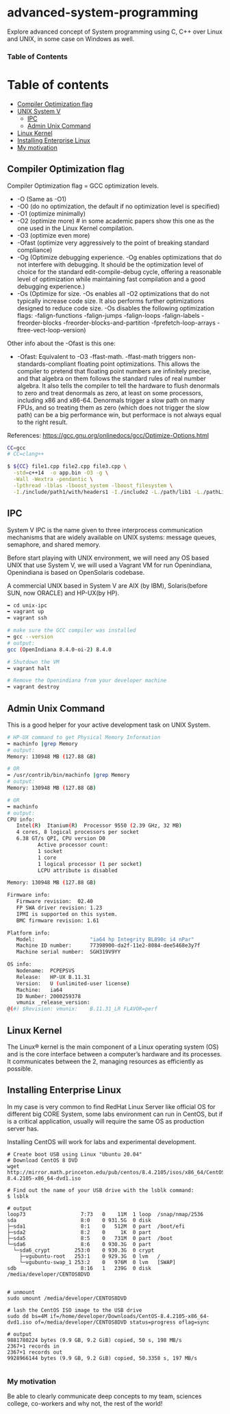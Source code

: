# advanced-system-programming
Explore advanced concept of System programming using C, C++ over Linux and UNIX, in some case on Windows as well.

### Table of Contents

Table of contents
=================

<!--ts-->

   * [Compiler Optimization flag](#compiler-Optimization-flag)
   * [UNIX System V](#unix-system-v)
      * [IPC](#ipc)
      * [Admin Unix Command](#admin-unix-commands)
   * [Linux Kernel](#linux-kernel)
   * [Installing Enterprise Linux](#installing-enterprise-linux)
   * [My motivation](#my-motivation)
<!--te-->

Compiler Optimization flag
-----

Compiler Optimization flag = GCC optimization levels.

- -O (Same as -O1)
- -O0 (do no optimization, the default if no optimization level is specified)
- -O1 (optimize minimally)
- -O2 (optimize more) # in some academic papers show this one as the one used in the Linux Kernel compilation.
- -O3 (optimize even more)
- -Ofast (optimize very aggressively to the point of breaking standard compliance)
- -Og (Optimize debugging experience. -Og enables optimizations that do not interfere with debugging. It should be the optimization level of choice for the standard edit-compile-debug cycle, offering a reasonable level of optimization while maintaining fast compilation and a good debugging experience.)
- -Os (Optimize for size. -Os enables all -O2 optimizations that do not typically increase code size. It also performs further optimizations designed to reduce code size. -Os disables the following optimization flags: -falign-functions -falign-jumps -falign-loops -falign-labels -freorder-blocks -freorder-blocks-and-partition -fprefetch-loop-arrays -ftree-vect-loop-version)



Other info about the -Ofast is this one:

- -Ofast: Equivalent to -O3 -ffast-math. -ffast-math triggers non-standards-compliant floating point optimizations. This allows the compiler to pretend that floating point numbers are infinitely precise, and that algebra on them follows the standard rules of real number algebra. It also tells the compiler to tell the hardware to flush denormals to zero and treat denormals as zero, at least on some processors, including x86 and x86-64. Denormals trigger a slow path on many FPUs, and so treating them as zero (which does not trigger the slow path) can be a big performance win, but performace is not always equal to the right result.

References: https://gcc.gnu.org/onlinedocs/gcc/Optimize-Options.html

```bash
CC=gcc 
# CC=clang++

$ ${CC} file1.cpp file2.cpp file3.cpp \
  -std=c++14  -o app.bin -O3 -g \
  -Wall -Wextra -pendantic \
  -lpthread -lblas -lboost_system -lboost_filesystem \
  -I./include/path1/with/headers1 -I./include2 -L./path/lib1 -L./pathLib2

```


IPC
-----

System V IPC is the name given to three interprocess communication mechanisms that are widely available on UNIX systems: message queues, semaphore, and shared memory.

Before start playing with UNIX environment, we will need any OS based UNIX that use System V, we will used a Vagrant VM for run Openindiana, Openindiana is based on OpenSolaris codebase. 

A commercial UNIX based in System V are AIX (by IBM), Solaris(before SUN, now ORACLE) and HP-UX(by HP).

```bash
➥ cd unix-ipc
➥ vagrant up
➥ vagrant ssh

# make sure the GCC compiler was installed
➥ gcc --version
# output:
gcc (OpenIndiana 8.4.0-oi-2) 8.4.0

# Shutdown the VM
➥ vagrant halt

# Remove the Openindiana from your developer machine
➥ vagrant destroy

```


Admin Unix Command
-----
This is a good helper for your active development task on UNIX System.

```bash
# HP-UX command to get Physical Memory Information
➥ machinfo |grep Memory
# output:
Memory: 130948 MB (127.88 GB)

# OR
➥ /usr/contrib/bin/machinfo |grep Memory
# output:
Memory: 130948 MB (127.88 GB)

# OR
➥ machinfo
# output:
CPU info:
   Intel(R)  Itanium(R)  Processor 9550 (2.39 GHz, 32 MB)
   4 cores, 8 logical processors per socket
   6.38 GT/s QPI, CPU version D0
          Active processor count:
          1 socket
          1 core
          1 logical processor (1 per socket)
          LCPU attribute is disabled

Memory: 130948 MB (127.88 GB)

Firmware info:
   Firmware revision:  02.40
   FP SWA driver revision: 1.23
   IPMI is supported on this system.
   BMC firmware revision: 1.61

Platform info:
   Model:                  "ia64 hp Integrity BL890c i4 nPar"
   Machine ID number:      77398900-da2f-11e2-8084-dee5468e3y7f
   Machine serial number:  SGH319V9YY

OS info:
   Nodename:  PCPEPSVS
   Release:   HP-UX B.11.31
   Version:   U (unlimited-user license)
   Machine:   ia64
   ID Number: 2000259378
   vmunix _release_version:
@(#) $Revision: vmunix:    B.11.31_LR FLAVOR=perf
```

Linux Kernel
-----
The Linux® kernel is the main component of a Linux operating system (OS) and is the core interface between a computer’s hardware and its processes. It communicates between the 2, managing resources as efficiently as possible.


Installing Enterprise Linux
-----
In my case is very common to find RedHat Linux Server like official OS for different big CORE System, some labs environment can run in CentOS, but if is a critical application, usually will require the same OS as production server has. 

Installing CentOS will work for labs and experimental development.
```
# Create boot USB using Linux "Ubuntu 20.04"
# Download CentOS 8 DVD
wget http://mirror.math.princeton.edu/pub/centos/8.4.2105/isos/x86_64/CentOS-8.4.2105-x86_64-dvd1.iso

# Find out the name of your USB drive with the lsblk command:
$ lsblk

# output
loop73                  7:73   0    11M  1 loop  /snap/nmap/2536
sda                     8:0    0 931.5G  0 disk  
├─sda1                  8:1    0   512M  0 part  /boot/efi
├─sda2                  8:2    0     1K  0 part  
├─sda5                  8:5    0   731M  0 part  /boot
└─sda6                  8:6    0 930.3G  0 part  
  └─sda6_crypt        253:0    0 930.3G  0 crypt 
    ├─vgubuntu-root   253:1    0 929.3G  0 lvm   /
    └─vgubuntu-swap_1 253:2    0   976M  0 lvm   [SWAP]
sdb                     8:16   1   239G  0 disk  /media/developer/CENTOS8DVD


# unmount
sudo umount /media/developer/CENTOS8DVD

# lash the CentOS ISO image to the USB drive
sudo dd bs=4M if=/home/developer/Downloads/CentOS-8.4.2105-x86_64-dvd1.iso of=/media/developer/CENTOS8DVD status=progress oflag=sync

# output
9881780224 bytes (9.9 GB, 9.2 GiB) copied, 50 s, 198 MB/s
2367+1 records in
2367+1 records out
9928966144 bytes (9.9 GB, 9.2 GiB) copied, 50.3358 s, 197 MB/s


```


### My motivation
Be able to clearly communicate deep concepts to my team, sciences college, co-workers and why not, the rest of the world!
